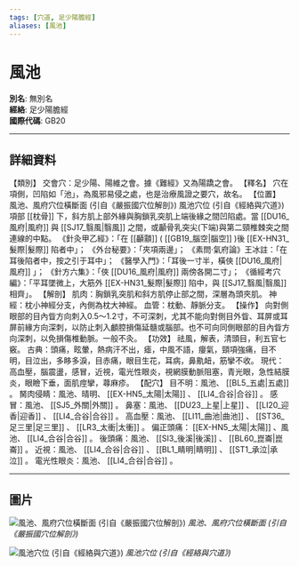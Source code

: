 ```yaml
---
tags: [穴道, 足少陽膽經]
aliases: [風池]
---
```


# 風池

**別名**: 無別名  
**經絡**: 足少陽膽經  
**國際代碼**: GB20  

---

## 詳細資料
【類別】
交會穴：足少陽、陽維之會。據《難經》又為陽蹻之會。
【釋名】
穴在項側，凹陷如「池」，為風邪易侵之處，也是治療風證之要穴，故名。
【位置】
風池、風府穴位橫斷面 (引自《嚴振國穴位解剖》)
風池穴位 (引自《經絡與穴道》)
項部 [[枕骨]] 下，斜方肌上部外緣與胸鎖乳突肌上端後緣之間凹陷處。當 [[DU16_風府|風府]] 與 [[SJ17_翳風|翳風]] 之間，或顳骨乳突尖(下端)與第二頸椎棘突之間連線的中點。
《針灸甲乙經》：「在 [[顳顬]] ( [[GB19_腦空|腦空]] )後 [[EX-HN31_髮際|髮際]] 陷者中」；
《外台秘要》：「夾項兩邊」；
《素問‧氣府論》王冰註：「在耳後陷者中，按之引于耳中」；
《醫學入門》：「耳後一寸半，橫俠 [[DU16_風府|風府]] 」；
《針方六集》：「俠 [[DU16_風府|風府]] 兩傍各開二寸」；
《循經考穴編》：「平耳墜微上，大筋外 [[EX-HN31_髮際|髮際]] 陷中，與 [[SJ17_翳風|翳風]] 相齊」。
【解剖】
肌肉：胸鎖乳突肌和斜方肌停止部之間，深層為頭夾肌。
神經：枕小神經分支，內側為枕大神經。
血管：枕動、靜脈分支。
【操作】
向對側眼部的目內眥方向刺入0.5～1.2寸，不可深刺，尤其不能向對側目外眥、耳屏或耳屏前緣方向深刺，以防止刺入顱腔損傷延髓或腦部。也不可向同側眼部的目內眥方向深刺，以免損傷椎動脈。一般不灸。
【功效】
祛風，解表，清頭目，利五官七竅。
古典：頭痛，眩暈，熱病汗不出，瘧，中風不語，癭氣，頸項強痛，目不明，目泣出，多眵多淚，目赤痛，眼目生花，耳病，鼻鼽衄，筋攣不收。
現代：高血壓，腦震盪，感冒，近視，電光性眼炎，視網膜動脈阻塞，青光眼，急性結膜炎，眼瞼下垂，面肌痙攣，蕁麻疹。
【配穴】
目不明：風池、 [[BL5_五處|五處]] 。
胬肉侵睛：風池、晴明、 [[EX-HN5_太陽|太陽]] 、 [[LI4_合谷|合谷]] 。
感冒：風池、 [[SJ5_外關|外關]] 。
鼻塞：風池、 [[DU23_上星|上星]] 、 [[LI20_迎香|迎香]] 、 [[LI4_合谷|合谷]] 。
高血壓：風池、 [[LI11_曲池|曲池]] 、 [[ST36_足三里|足三里]] 、 [[LR3_太衝|太衝]] 。
偏正頭痛： [[EX-HN5_太陽|太陽]] 、風池、 [[LI4_合谷|合谷]] 。
後頭痛：風池、 [[SI3_後溪|後溪]] 、 [[BL60_崑崙|崑崙]] 。
近視：風池、 [[LI4_合谷|合谷]] 、 [[BL1_睛明|睛明]] 、 [[ST1_承泣|承泣]] 。
電光性眼炎：風池、 [[LI4_合谷|合谷]] 。

---

## 圖片
![風池、風府穴位橫斷面 (引自《嚴振國穴位解剖》)](https://yibian.hopto.org/pic/acu/norm/11/fengchi,fengfu(yen).jpg)
_風池、風府穴位橫斷面 (引自《嚴振國穴位解剖》)_

![風池穴位 (引自《經絡與穴道》)](https://yibian.hopto.org/pic/acu/norm/11/fengchi(j&a).jpg)
_風池穴位 (引自《經絡與穴道》)_

